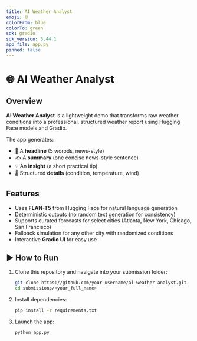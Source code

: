 ```yaml
---
title: AI Weather Analyst
emoji: 🌐
colorFrom: blue
colorTo: green
sdk: gradio
sdk_version: 5.44.1
app_file: app.py
pinned: false
---
```


# 🌐 AI Weather Analyst

## Overview
**AI Weather Analyst**  is a lightweight demo that transforms raw weather conditions into a professional, structured weather report using Hugging Face models and Gradio.

The app generates:
- 📰 A **headline** (5 worods, news-style)
- ✍️ A **summary** (one concise news-style sentence)
- 💡 An **insight** (a short practical tip)
- 🌡️ Structured **details** (condition, temperature, wind)

## Features
- Uses **FLAN-T5** from Hugging Face for natural  language generation
- Deterministic outputs (no random text generation for consistency)
- Supports curated forecasts for select cities (Atlanta, New York, Chicago, San Francisco)
- Fallback simulation for any other city with randomized conditions
- Interactive **Gradio UI** for easy use

## ▶️ How to Run  
1. Clone this repository and navigate into your submission folder:  
   ```bash
   git clone https://github.com/your-username/ai-weather-analyst.git
   cd submissions/<your_full_name>
2. Install dependencies:
   ```bash
   pip install -r requirements.txt
3. Launch the app:
   ```bash
   python app.py
